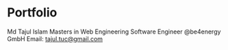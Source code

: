 # Portfolio

Md Tajul Islam
Masters in Web Engineering
Software Engineer @be4energy GmbH
Email: tajul.tuc@gmail.com